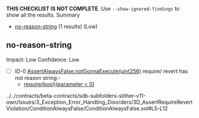 **THIS CHECKLIST IS NOT COMPLETE**. Use `--show-ignored-findings` to show all the results.
Summary
 - [no-reason-string](#no-reason-string) (1 results) (Low)
## no-reason-string
Impact: Low
Confidence: Low
 - [ ] ID-0
[AssertAlwaysFalse.notGonnaExecute(uint256)](../../contracts/beta-contracts/sdb-subfolders-slither-v11-own/Issues/3_Exception_Error_Handling_Disorders/3D_AssertRequireRevertViolation/ConditionAlwaysFalse/ConditionAlwaysFalse.sol#L5-L12) require/ revert has not reason string:- 
	- [require(bool)(parameter < 0)](../../contracts/beta-contracts/sdb-subfolders-slither-v11-own/Issues/3_Exception_Error_Handling_Disorders/3D_AssertRequireRevertViolation/ConditionAlwaysFalse/ConditionAlwaysFalse.sol#L10)

../../contracts/beta-contracts/sdb-subfolders-slither-v11-own/Issues/3_Exception_Error_Handling_Disorders/3D_AssertRequireRevertViolation/ConditionAlwaysFalse/ConditionAlwaysFalse.sol#L5-L12


